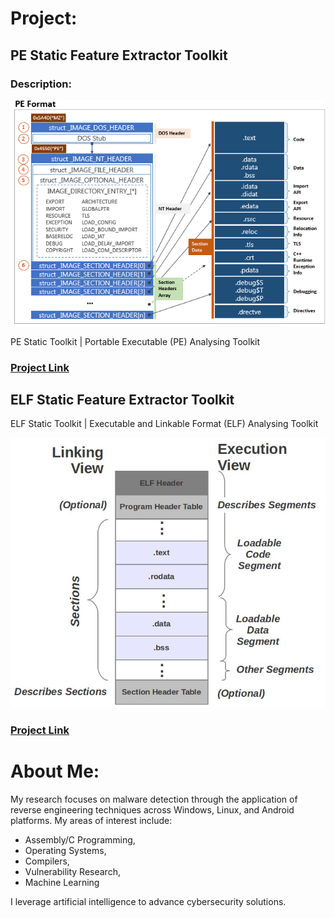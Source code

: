 # Project:

## PE Static Feature Extractor Toolkit

### Description:

![alt text](image-1.png)

PE Static Toolkit | Portable Executable (PE) Analysing Toolkit

### [Project Link](https://github.com/cybersecurity-dev/PE-Static-Toolkit)

## ELF Static Feature Extractor Toolkit

ELF Static Toolkit | Executable and Linkable Format (ELF) Analysing Toolkit

![alt text](image-2.png)


### [Project Link](https://github.com/cybersecurity-dev/ELF-Static-Toolkit)



# About Me:

My research focuses on malware detection through the application of reverse engineering techniques across Windows, Linux, and Android platforms. My areas of interest include:
* Assembly/C Programming, 
* Operating Systems,
* Compilers,
* Vulnerability Research, 
* Machine Learning

I leverage artificial intelligence to advance cybersecurity solutions.
